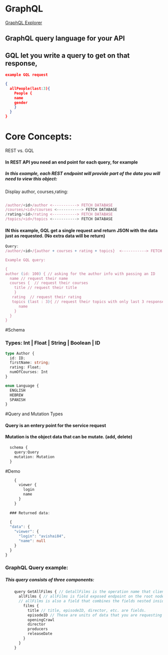 # GraphQL
[GraphQL Explorer](https://docs.github.com/en/graphql/overview/explorer)

## GraphQL query language for your API

## GQL let you write a query to get on that response, 

```json
example GQL request

{
  allPeople(last:3){
    People {
    name
    gender
    }
  }
}

```

# Core Concepts:

REST vs. GQL

#### In REST API you need an end point for each query, for example

##### In this example, each REST endpoint will provide part of the data you will need to view this object:
Display author, courses,rating:

```js

/author/<id>/author <-----------> FETCH DATABASE
/courses/<id>/courses <-----------> FETCH DATABASE
/rating/<id>/rating <-----------> FETCH DATABASE
/topics/<id>/topics <-----------> FETCH DATABASE

```

#### IN this example, GQL get a single request and return JSON with the data just as requested. (No extra data will be return)

```js
Query:
/author/<id>/{author + courses + rating + topics}  <-----------> FETCH DATABASE

Example GQL query:

{
author (id: 100) { // asking for the author info with passing an ID
  name // request their name
  courses {  // request their courses
    title // request their title
    }
   rating  // request their rating
   topics (last : 3){ // request their topics with only last 3 responses
      name
    }
  }
}

```

#Schema

### Types: Int | Float | String | Boolean | ID

```ts
type Author {
  id: ID;
  firstName: string;
  rating: Float;
  numOfCourses: Int
}

enum Language {
  ENGLISH
  HEBREW
  SPANISH
}

```
#Query and Mutation Types
#### Query is an entery point for the service request
#### Mutation is the object data that can be mutate. (add, delete)

```ts
  schema {
    query:Query
    mutation: Mutation
  }
```

#Demo

```ts 
    {
      viewer {
        login
        name
      }
    }
    
  ### Returned data:
  
  {
  "data": {
    "viewer": {
      "login": "avishai84",
      "name": null
    }
  }
}
```
### GraphQL Query example:
##### This query consists of three components:
```ts
    query GetAllFilms { // GetallFilms is the operation name that clients can set. This can be useful for debugging issues.
      allFilms { // allFilms is field exposed endpoint on the root node. It is a complex types of Film that combines several scalar values into a single unit.
      // allFilms is also a field that combines the fields nested inside it.
        films {
          title // title, episodeID, director, etc. are fields.
          episodeID // These are units of data that you are requesting to appear in the response data. 
          openingCrawl
          director
          producers
          releaseDate
        }
      }
    }
    
```
